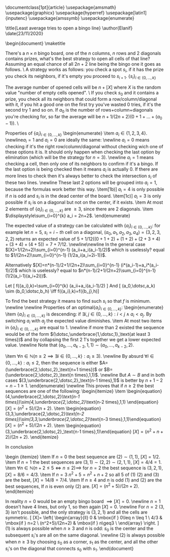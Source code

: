 \documentclass[1pt]{article}
\usepackage{amsmath}
\usepackage{graphicx}
\usepackage{hyperref}
\usepackage[latin1]{inputenc}
\usepackage{amssymb}
\usepackage{enumerate}

\title{Least average tries to open a bingo line}
\author{Elanif}
\date{23/11/2020}

\begin{document}
\maketitle

There's a $n\times n$ bingo board, one of the $n$ columns, $n$ rows and $2$ diagonals contains prizes, what's the best strategy to open all cells of that line? Assuming an equal chance of all $2n+2$ line being the bingo one it goes as follows.
\\
A strategy works as follows: you check a spot $s_i$, if it has the prize you check its neighbors, if it's empty you proceed to $s_{i+1}$. $\{s_i\}_{i\in \{0,\dotsc,k\}}$

The average number of opened cells will be $n+[X]$ where $X$ is the random value "number of empty cells opened".
\\
If you check $s_0$ and it contains a prize, you check all its neighbors that could form a row/column/diagonal with it, if you hit a good one on the first try you've wasted $0$ tries, if it's the second try $1$ and so on. If $a_0$ is the number of rows+column+diagonals you're checking for, so far the average will be $n+1/(2n+2)(0+1+...+(a_0-1))$.
\\

Properties of $\{a_i\}_{i\in \{0,\dotsc,k\}}$
\begin{enumerate}
\item $a_i\in\{1,2,3,4\}$.
\newline$a_i=1$ and $a_i=0$ are ideally the same: 
\newline $a_i=0$ means checking if it's the right row/column/diagonal without checking wich one of these options it is. It should only happen when checking the last option by elimination (which will be the strategy for $n=3$). 
\newline $a_i=1$ means checking a cell, then only one of its neighbors to confirm if it's a bingo. If the last option is being checked then it means $a_i$ is actually 0. If there are more lines to check then it's always better to check the intersection $s_i$ of these two lines.
\newline These last 2 options will be grouped into $a_i=1$, because the formulas work better this way.
\item[1b)] $a_i=4$ is only possible if $n$ is odd and $s_i$ is in the dead center of the board.
\item[1c)] $a_i=3$ is only possible if $s_i$ is on a diagonal but not on the center, if it exists.
\item At most 2 elements of $\{a_i\}_{i\in \{0,\dotsc,k\}}$ are $\geq 3$, since there are 2 diagonals.
\item $\displaystyle\sum_{i=0}^{k} a_i = 2n+2$.
\end{enumerate}

The expected value of a strategy can be calculated with $\{a_i\}_{i\in \{0,\dotsc,k\}}$: for example let $n=5$, $s_i=i-th$ cell on a diagonal, $(a_0,a_1,a_2,a_3,a_4)=(3,2,3,2,2)$ returns an expected value of $5+1/12((0+1+2)+(1+2)+(2+3+4)+(3+4)+(4+5)) = 7+7/12$.
\newline\newline
In the general case $[X]=1/(2n+2)\sum_{i=0}^{n-1} (a_ii+a_i(a_i-1)/2)$ which is uselessly? equal to $1/(2n+2)\sum_{i=0}^{n-1} (1/2a_i(a_i+2i-1))$.

Alternatively $[X]=n*(n-1)/2+1/(2n+2)\sum_{i=0}^{n-1} (i*(a_i-1)+a_i*(a_i-1)/2)$ which is uselessly? equal to $n*(n-1)/2+1/(2n+2)\sum_{i=0}^{n-1} (1/2(a_i-1)(a_i+2i))$.

Let 
\[ f(\{a_i\},k)=\sum_{i=0}^{k} (a_ii+a_i(a_i-1)/2) \]
And
\[ (a_0,\dotsc,a_k) \sim (b_0,\dotsc,b_h) \iff f(\{a_i\},k)=f(\{b_j\},h)\]

To find the best strategy it means to find such $s_i$ so that $f$ is minimum.
\newline \newline
Properties of an optimal$\{a_i\}_{i\in \{0,\dotsc,k\}}$:
\begin{enumerate}
\item $\{a_i\}_{i\in \{0,\dotsc,k\}}$ is descending: if $\exists i,j\in\{0,\dotsc,k\}:i<j \land a_i<a_j$. By switching $a_i$ with $a_j$ the expected value diminishes.
\item At most two items in $\{a_i\}_{i\in \{0,\dotsc,k\}}$ are equal to $1$.
\newline if more than $2$ existed the sequence would be of the form $(\dotsc,\underbrace{1,\dotsc,1}_\text{at least 3 times})$ and by collapsing the first 2 1's together we get a lower expected value.
\newline
Note that $(a_0,\dotsc,a_{k-2},1,1)\sim(a_0,\dotsc,a_{k-2},2)$.

\item $\forall n\in\mathbb{N} (n\geq2 \implies \exists i\in\{0,\dotsc,k\}: a_i\geq3)$.
\newline By absurd $\forall i\in\{0,\dotsc,k\}: a_i\leq2$, then the sequence is either $A=(\underbrace{2,\dotsc,2}_\text{n+1 times})$ or $B=(\underbrace{2,\dotsc,2}_\text{n times},1,1)$.
\newline But $A \sim B$ and in both cases $(3,\underbrace{2,\dotsc,2}_\text{n-1 times},1)$ is better by $n+1-2=n-1\geq1$.
\end{enumerate}
\newline
This proves that if $n\geq2$ the best sequences are one of the following:
\begin{itemize}
\item \begin{equation} (4,\underbrace{2,\dotsc,2}_\text{n-1 times})\sim(4,\underbrace{2,\dotsc,2}_\text{n-2 times},1,1)
\end{equation}
$[X]=(n^2+5)/(2n+2)$.
\item \begin{equation}(3,3,\underbrace{2,\dotsc,2}_\text{n-2 times})\sim(3,3,\underbrace{2,\dotsc,2}_\text{n-3 times},1,1)\end{equation} $[X]=(n^2+5)/(2n+2)$.
\item \begin{equation}(3,\underbrace{2,\dotsc,2}_\text{n-1 times},1)\end{equation} $[X]=(n^2+n+2)/(2n+2)$.
\end{itemize}

In conclusion

\begin {itemize}
\item If $n=0$ the best sequence are $(2)\sim(1,1)$, $[X]=1/2$.
\item If $n=1$ the best sequences are $(3,1)\sim(2,2)\sim(2,1,1)$, $[X]=4/4=1$.
\item $\forall n\in\mathbb{N}(n+2\leq5 \iff n\leq2)\implies$ for $n=2$ the best sequence is $(3,2,1)$, $[X]=8/6=4/3$.
\item If $n=3$ $n^2+5=n^2+n+2$ so all 5 of (1) (2) and (3) are the best, $[X]=14/8=7/4$.
\item If $n\geq4$ and $n$ is odd (1) and (2) are the best sequences, If $n$ is even only (2) are. $[X]=(n^2+5)/(2n+2)$.
\end{itemize}

In reality $n=0$ would be an empty bingo board $\implies [X]=0$.
\newline $n=1$ doesn't have $4$ lines, but only 1, so then again $[X]=0$.
\newline For $n=2$ $(3,3)$ isn't possible, and the only strategy is $(3,2,1)$ and all the cells are symmetric.
\[
  [X]= \left\{
	\begin{array}{ll}
		0 & \mbox{if } 0\leq n \leq 1 \\
		4/3 & \mbox{if } n=2 \\
		(n^2+5)/(2n+2) & \mbox{if } n\geq3 \\
	\end{array}
\right.
\]
(1) is always possible when $n\geq3$ and $n$ is odd: $s_0$ is the center and the subsequent $s_i$'s are all on the same diagonal.
\newline (2) is always possible when $n\geq3$ by choosing $s_0$ as a corner, $s_1$ as the center, and all the other $s_i$'s on the diagonal that connects $s_0$ with $s_1$.
\end{document}
